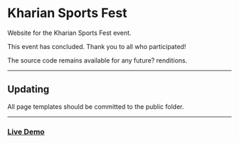 # Kharian Sports Fest

Website for the Kharian Sports Fest event.

This event has concluded. Thank you to all who participated!

The source code remains available for any future? renditions.

---

## Updating

All page templates should be committed to the public folder.

---

### [Live Demo](https://khariansportsfest.web.app/)
